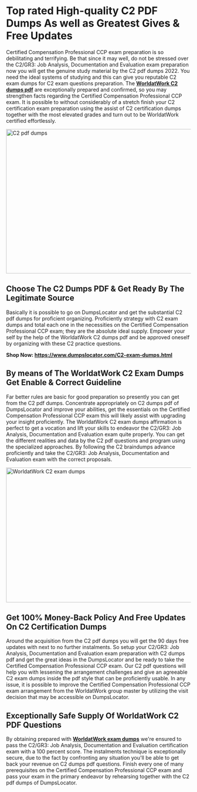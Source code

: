 <h1><strong>Top rated High-quality C2 PDF Dumps As well as Greatest Gives &amp; Free Updates</strong></h1>
<p>Certified Compensation Professional CCP exam preparation is so debilitating and terrifying. Be that since it may well, do not be stressed over the C2/GR3: Job Analysis, Documentation and Evaluation exam preparation now you will get the genuine study material by the C2 pdf dumps 2022. You need the ideal systems of studying and this can give you reputable C2 exam dumps for C2 exam questions preparation. The <strong><a href="https://www.dumpslocator.com/C2-exam-dumps.html">WorldatWork C2 dumps pdf</a></strong> are exceptionally prepared and confirmed, so you may strengthen facts regarding the Certified Compensation Professional CCP exam. It is possible to without considerably of a stretch finish your C2 certification exam preparation using the assist of C2 certification dumps together with the most elevated grades and turn out to be WorldatWork certified effortlessly.</p>
<p><img src="https://i.ibb.co/SKhFh8d/Pastel-Purple-Computer-UI-Class-Syllabus-Education-Presentation.png" alt="C2 pdf dumps" width="700" height="393" /></p>
<h2><strong>Choose The C2 Dumps PDF &amp; Get Ready By The Legitimate Source</strong></h2>
<p>Basically it is possible to go on DumpsLocator and get the substantial C2 pdf dumps for proficient organizing. Proficiently strategy with C2 exam dumps and total each one in the necessities on the Certified Compensation Professional CCP exam; they are the absolute ideal supply. Empower your self by the help of the WorldatWork C2 dumps pdf and be approved oneself by organizing with these C2 practice questions.</p>
<p><strong>Shop Now: <a href="https://www.dumpslocator.com/C2-exam-dumps.html">https://www.dumpslocator.com/C2-exam-dumps.html</a></strong></p>
<h2><strong>By means of The WorldatWork C2 Exam Dumps Get Enable &amp; Correct Guideline</strong></h2>
<p>Far better rules are basic for good preparation so presently you can get from the C2 pdf dumps. Concentrate appropriately on C2 dumps pdf of DumpsLocator and improve your abilities, get the essentials on the Certified Compensation Professional CCP exam this will likely assist with upgrading your insight proficiently. The WorldatWork C2 exam dumps affirmation is perfect to get a vocation and lift your skills to endeavor the C2/GR3: Job Analysis, Documentation and Evaluation exam quite properly. You can get the different realities and data by the C2 pdf questions and program using the specialized approaches. By following the C2 braindumps advance proficiently and take the C2/GR3: Job Analysis, Documentation and Evaluation exam with the correct proposals.</p>
<p><a href="https://www.dumpslocator.com/C2-exam-dumps.html"><img src="https://i.ibb.co/NtZbgjG/Blue-and-White-Medical-Dental-Clinic-Facebook-Ad.png" alt="WorldatWork C2 exam dumps" width="700" height="367" /></a></p>
<h2><strong>Get 100% Money-Back Policy And Free Updates On C2 Certification Dumps</strong></h2>
<p>Around the acquisition from the C2 pdf dumps you will get the 90 days free updates with next to no further instalments. So setup your C2/GR3: Job Analysis, Documentation and Evaluation exam preparation with C2 dumps pdf and get the great ideas in the DumpsLocator and be ready to take the Certified Compensation Professional CCP exam. Our C2 pdf questions will help you with lessening the arrangement challenges and give an agreeable C2 exam dumps inside the pdf style that can be proficiently usable. In any issue, it is possible to improve the Certified Compensation Professional CCP exam arrangement from the WorldatWork group master by utilizing the visit decision that may be accessible on DumpsLocator.</p>
<h2><strong>Exceptionally Safe Supply Of WorldatWork C2 PDF Questions</strong></h2>
<p>By obtaining prepared with <strong><a href="https://www.dumpslocator.com/worldatwork-exams.html">WorldatWork exam dumps</a></strong> we're ensured to pass the C2/GR3: Job Analysis, Documentation and Evaluation certification exam with a 100 percent score. The instalments technique is exceptionally secure, due to the fact by confronting any situation you'll be able to get back your revenue on C2 dumps pdf questions. Finish every one of many prerequisites on the Certified Compensation Professional CCP exam and pass your exam in the primary endeavor by rehearsing together with the C2 pdf dumps of DumpsLocator.</p>
